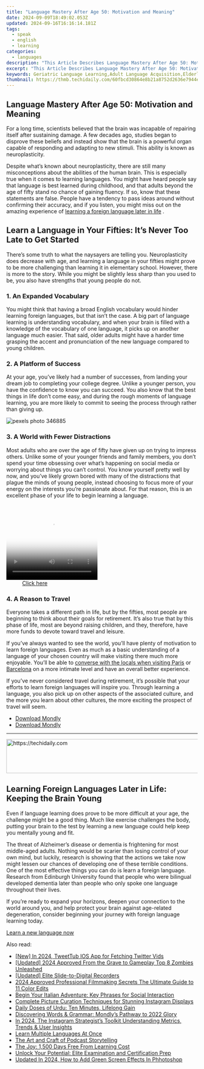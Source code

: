 ```yaml
---
title: "Language Mastery After Age 50: Motivation and Meaning"
date: 2024-09-09T18:49:02.053Z
updated: 2024-09-16T16:16:14.181Z
tags:
  - speak
  - english
  - learning
categories:
  - languages
description: "This Article Describes Language Mastery After Age 50: Motivation and Meaning"
excerpt: "This Article Describes Language Mastery After Age 50: Motivation and Meaning"
keywords: Geriatric Language Learning,Adult Language Acquisition,Elderly Communication Skills,Language Motivation in Older Adults,Meaningful Language Learning for Seniors,Language Enrichment After 50,Overcoming Language Barriers at Age 50+
thumbnail: https://thmb.techidaily.com/60fbcd30864e8b21a8752d2636e7944e4f6dffcb372de2311bd231d44717be72.jpg
---
```


## Language Mastery After Age 50: Motivation and Meaning

 For a long time, scientists believed that the brain was incapable of repairing itself after sustaining damage. A few decades ago, studies began to disprove these beliefs and instead show that the brain is a powerful organ capable of responding and adapting to new stimuli. This ability is known as neuroplasticity.

 Despite what’s known about neuroplasticity, there are still many misconceptions about the abilities of the human brain. This is especially true when it comes to learning languages. You might have heard people say that language is best learned during childhood, and that adults beyond the age of fifty stand no chance of gaining fluency. If so, know that these statements are false. People have a tendency to pass ideas around without confirming their accuracy, and if you listen, you might miss out on the amazing experience of [learning a foreign language later in life](https://shop.mondly.com/affiliate.php?ACCOUNT=ATISTUDI&AFFILIATE=108875&PATH=https://www.mondly.com?AFFILIATE=108875) .

## **Learn a Language in Your Fifties: It’s Never Too Late to Get Started**

 There’s some truth to what the naysayers are telling you. Neuroplasticity does decrease with age, and learning a language in your fifties might prove to be more challenging than learning it in elementary school. However, there is more to the story. While you might be slightly less sharp than you used to be, you also have strengths that young people do not.

### **1\. An Expanded Vocabulary**

 You might think that having a broad English vocabulary would hinder learning foreign languages, but that isn’t the case. A big part of language learning is understanding vocabulary, and when your brain is filled with a knowledge of the vocabulary of one language, it picks up on another language much easier. That said, older adults might have a harder time grasping the accent and pronunciation of the new language compared to young children.

### **2\. A Platform of Success**

 At your age, you’ve likely had a number of successes, from landing your dream job to completing your college degree. Unlike a younger person, you have the confidence to know you can succeed. You also know that the best things in life don’t come easy, and during the rough moments of language learning, you are more likely to commit to seeing the process through rather than giving up.

![pexels photo 346885](https://edge.mondly.com/blog/wp-content/uploads/2017/11/pexels-photo-346885.jpeg "4 Reasons Why You Should Learn A Language In Your Fifties (50S), Sixties (60S), Seventies (70S) &Amp; Beyond 2")

### **3\. A World with Fewer Distractions**

 Most adults who are over the age of fifty have given up on trying to impress others. Unlike some of your younger friends and family members, you don’t spend your time obsessing over what’s happening on social media or worrying about things you can’t control. You know yourself pretty well by now, and you’ve likely grown bored with many of the distractions that plague the minds of young people, instead choosing to focus more of your energy on the interests you’re passionate about. For that reason, this is an excellent phase of your life to begin learning a language.

<!-- affiliate ads begin -->
<span id="1912746">
					<video width="240" height="200" style="cursor:pointer"
           poster="//a.impactradius-go.com/display-clicktoplayimage/1912746.png"
           onclick="if(!this.playClicked){this.play();this.setAttribute('controls',true);this.playClicked=true;}">
	   <source src="//a.impactradius-go.com/display-ad/20231-1912746">
	   <img src="//a.impactradius-go.com/display-clicktoplayimage/1912746.png" style="border: none; height: 100%; width: 100%; object-fit: contain">
	</video>
	<div style="width:150px;text-align:center"><a href="javascript:window.open(decodeURIComponent('https%3A%2F%2Fmindmanager.sjv.io%2Fc%2F5597632%2F1912746%2F20231'), '_blank');void(0);">Click here</a></div>
</span>
<img height="0" width="0" src="https://imp.pxf.io/i/5597632/1912746/20231" style="position:absolute;visibility:hidden;" border="0" />
<!-- affiliate ads end -->

### **4\. A Reason to Travel**

 Everyone takes a different path in life, but by the fifties, most people are beginning to think about their goals for retirement. It’s also true that by this phase of life, most are beyond raising children, and they, therefore, have more funds to devote toward travel and leisure.

 If you’ve always wanted to see the world, you’ll have plenty of motivation to learn foreign languages. Even as much as a basic understanding of a language of your chosen country will make visiting there much more enjoyable. You’ll be able to [converse with the locals when visiting Paris](https://shop.mondly.com/affiliate.php?ACCOUNT=ATISTUDI&AFFILIATE=108875&PATH=https://www.mondly.com?AFFILIATE=108875) or [Barcelona](https://shop.mondly.com/affiliate.php?ACCOUNT=ATISTUDI&AFFILIATE=108875&PATH=https://www.mondly.com?AFFILIATE=108875)  on a more intimate level and have an overall better experience.

 If you’ve never considered travel during retirement, it’s possible that your efforts to learn foreign languages will inspire you. Through learning a language, you also pick up on other aspects of the associated culture, and the more you learn about other cultures, the more exciting the prospect of travel will seem.

* [Download Mondly](https://www.facebook.com/sharer/sharer.php?u=https%3A%2F%2Fwww.mondly.com%2Fblog%2F4-reasons-to-learn-languages-in-your-fifties-50s-60s-70s%2F&t=4+Reasons+Why+You+Should+Learn+a+Language+in+Your+Fifties+%2850s%29%2C+Sixties+%2860s%29%2C+Seventies+%2870s%29+%26+beyond "Share on Facebook")
* [Download Mondly](https://shop.mondly.com/affiliate.php?ACCOUNT=ATISTUDI&AFFILIATE=108875&PATH=https://www.mondly.com?AFFILIATE=108875)

---

<!-- affiliate ads begin -->
<a href="https://appsumo.8odi.net/c/5597632/2123728/7443" target="_top" id="2123728">
  <img src="//a.impactradius-go.com/display-ad/7443-2123728" border="0" alt="https://techidaily.com" width="728" height="90"/>
</a>
<img height="0" width="0" src="https://appsumo.8odi.net/i/5597632/2123728/7443" style="position:absolute;visibility:hidden;" border="0" />
<!-- affiliate ads end -->

## **Learning Foreign Languages Later in Life: Keeping the Brain Young**

 Even if language learning does prove to be more difficult at your age, the challenge might be a good thing. Much like exercise challenges the body, putting your brain to the test by learning a new language could help keep you mentally young and fit.

 The threat of Alzheimer’s disease or dementia is frightening for most middle-aged adults. Nothing would be scarier than losing control of your own mind, but luckily, research is showing that the actions we take now might lessen our chances of developing one of these terrible conditions. One of the most effective things you can do is learn a foreign language. Research from Edinburgh University found that people who were bilingual developed dementia later than people who only spoke one language throughout their lives.

 If you’re ready to expand your horizons, deepen your connection to the world around you, and help protect your brain against age-related degeneration, consider beginning your journey with foreign language learning today.

[Learn a new language now](https://adjt.mondly.com/5ixfg4k?campaign=blog-post-id-777&fallback=https%3A%2F%2Fapp.mondly.com%3Futm%5Fmedium%3Dblog%5Fblog-post-id-777%26utm%5Fsource%3Dblog-post-id-777&redirect%5Fmacos=https%3A%2F%2Fapp.mondly.com%3Futm%5Fmedium%3Dblog%5Fblog-post-id-777%26utm%5Fsource%3Dblog-post-id-777&redirect%5Fandroid=https%3A%2F%2Fplay.google.com%2Fstore%2Fapps%2Fdetails%3Fid%3Dcom.atistudios.mondly.languages%3Futm%5Fmedium%3Dblog%5Fblog-post-id-777%26utm%5Fsource%3Dblog-post-id-777&redirect%5Fios=https%3A%2F%2Fapps.apple.com%2Fapp%2Fapple-store%2Fid987873536%3Fpt%3D78954800%26ct%3Dblog-post-id-777%26mt%3D8 "Learn a new language now")

<ins class="adsbygoogle"
     style="display:block"
     data-ad-format="autorelaxed"
     data-ad-client="ca-pub-7571918770474297"
     data-ad-slot="1223367746"></ins>

<ins class="adsbygoogle"
     style="display:block"
     data-ad-client="ca-pub-7571918770474297"
     data-ad-slot="8358498916"
     data-ad-format="auto"
     data-full-width-responsive="true"></ins>

<span class="atpl-alsoreadstyle">Also read:</span>
<div><ul>
<li><a href="https://twitter-clips.techidaily.com/new-in-2024-tweettub-ios-app-for-fetching-twitter-vids/"><u>[New] In 2024, TweetTub IOS App for Fetching Twitter Vids</u></a></li>
<li><a href="https://remote-screen-capture.techidaily.com/updated-2024-approved-from-the-grave-to-gameplay-top-8-zombies-unleashed/"><u>[Updated] 2024 Approved From the Grave to Gameplay Top 8 Zombies Unleashed</u></a></li>
<li><a href="https://video-capture.techidaily.com/updated-elite-slide-to-digital-recorders/"><u>[Updated] Elite Slide-to-Digital Recorders</u></a></li>
<li><a href="https://extra-support.techidaily.com/2024-approved-professional-filmmaking-secrets-the-ultimate-guide-to-11-color-edits/"><u>2024 Approved Professional Filmmaking Secrets The Ultimate Guide to 11 Color Edits</u></a></li>
<li><a href="https://mondly-stories.techidaily.com/begin-your-italian-adventure-key-phrases-for-social-interaction/"><u>Begin Your Italian Adventure: Key Phrases for Social Interaction</u></a></li>
<li><a href="https://techtrends.techidaily.com/complete-picture-curation-techniques-for-stunning-instagram-displays/"><u>Complete Picture Curation Techniques for Stunning Instagram Displays</u></a></li>
<li><a href="https://mondly-stories.techidaily.com/daily-doses-of-urdu-ten-minutes-lifelong-gain/"><u>Daily Doses of Urdu: Ten Minutes, Lifelong Gain</u></a></li>
<li><a href="https://mondly-stories.techidaily.com/discovering-words-and-grammar-mondlys-pathway-to-2022-glory/"><u>Discovering Words & Grammar: Mondly’s Pathway to 2022 Glory</u></a></li>
<li><a href="https://instagram-videos.techidaily.com/in-2024-the-instagram-strategists-toolkit-understanding-metrics-trends-and-user-insights/"><u>In 2024, The Instagram Strategist’s Toolkit Understanding Metrics, Trends & User Insights</u></a></li>
<li><a href="https://mondly-stories.techidaily.com/learn-multiple-languages-at-once/"><u>Learn Multiple Languages At Once</u></a></li>
<li><a href="https://fox-links.techidaily.com/the-art-and-craft-of-podcast-storytelling/"><u>The Art and Craft of Podcast Storytelling</u></a></li>
<li><a href="https://mondly-stories.techidaily.com/the-joy-1500-days-free-from-learning-cost/"><u>The Joy: 1,500 Days Free From Learning Cost</u></a></li>
<li><a href="https://mondly-stories.techidaily.com/unlock-your-potential-elite-examination-and-certification-prep/"><u>Unlock Your Potential: Elite Examination and Certification Prep</u></a></li>
<li><a href="https://ai-video-editing.techidaily.com/updated-in-2024-how-to-add-green-screen-effects-in-phhotoshop/"><u>Updated In 2024, How to Add Green Screen Effects In Phhotoshop</u></a></li>
</ul></div>

